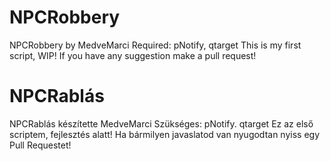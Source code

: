# NPCRobbery
NPCRobbery by MedveMarci
Required: pNotify, qtarget
This is my first script, WIP!
If you have any suggestion make a pull request!

# NPCRablás
NPCRablás készítette MedveMarci
Szükséges: pNotify. qtarget
Ez az első scriptem, fejlesztés alatt!
Ha bármilyen javaslatod van nyugodtan nyiss egy Pull Requestet!
